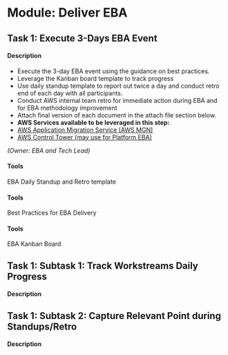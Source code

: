 
# Module: Deliver EBA
## Task 1: Execute 3-Days EBA Event
#### Description
* Execute the 3-day EBA event using the guidance on best practices.
* Leverage the Kanban board template to track progress
* Use daily standup template to report out twice a day and conduct retro end of each day with all participants.
* Conduct AWS internal team retro for immediate action during EBA and for EBA methodology improvement 
* Attach final version of each document in the attach file section below.
* **AWS Services available to be leveraged in this step:**
* [AWS Application Migration Service (AWS MGN)](https://w.amazon.com/bin/view/Application-Migration-Service)
* [AWS Control Tower (may use for Platform EBA)](https://aws.amazon.com/controltower/)

*(Owner: EBA and Tech Lead)*

#### Tools
EBA Daily Standup and Retro template
#### Tools
Best Practices for EBA Delivery
#### Tools
EBA Kanban Board
## Task 1: Subtask 1: Track Workstreams Daily Progress
#### Description

## Task 1: Subtask 2: Capture Relevant Point during Standups/Retro
#### Description
